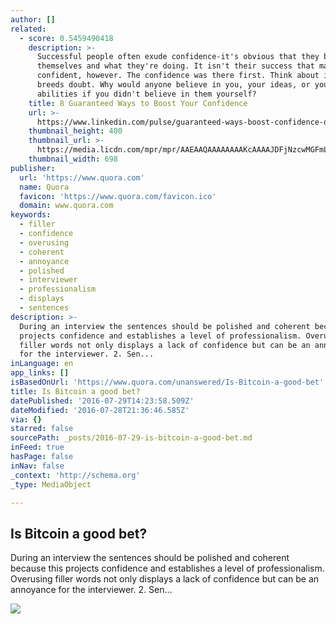 ```yaml
---
author: []
related:
  - score: 0.5459490418
    description: >-
      Successful people often exude confidence-it's obvious that they believe in
      themselves and what they're doing. It isn't their success that makes them
      confident, however. The confidence was there first. Think about it: Doubt
      breeds doubt. Why would anyone believe in you, your ideas, or your
      abilities if you didn't believe in them yourself?
    title: 8 Guaranteed Ways to Boost Your Confidence
    url: >-
      https://www.linkedin.com/pulse/guaranteed-ways-boost-confidence-dr-travis-bradberry
    thumbnail_height: 400
    thumbnail_url: >-
      https://media.licdn.com/mpr/mpr/AAEAAQAAAAAAAAKcAAAAJDFjNzcwMGFmLWY3MjEtNGYxMy1iOTk3LTcyNDMwZmE5MmI2Mg.jpg
    thumbnail_width: 698
publisher:
  url: 'https://www.quora.com'
  name: Quora
  favicon: 'https://www.quora.com/favicon.ico'
  domain: www.quora.com
keywords:
  - filler
  - confidence
  - overusing
  - coherent
  - annoyance
  - polished
  - interviewer
  - professionalism
  - displays
  - sentences
description: >-
  During an interview the sentences should be polished and coherent because this
  projects confidence and establishes a level of professionalism. Overusing
  filler words not only displays a lack of confidence but can be an annoyance
  for the interviewer. 2. Sen...
inLanguage: en
app_links: []
isBasedOnUrl: 'https://www.quora.com/unanswered/Is-Bitcoin-a-good-bet'
title: Is Bitcoin a good bet?
datePublished: '2016-07-29T14:23:58.509Z'
dateModified: '2016-07-28T21:36:46.585Z'
via: {}
starred: false
sourcePath: _posts/2016-07-29-is-bitcoin-a-good-bet.md
inFeed: true
hasPage: false
inNav: false
_context: 'http://schema.org'
_type: MediaObject

---
```

<article style=""><h1>Is Bitcoin a good bet?</h1><p>During an interview the sentences should be polished and coherent because this projects confidence and establishes a level of professionalism. Overusing filler words not only displays a lack of confidence but can be an annoyance for the interviewer. 2. Sen...</p><img src="https://qsf.ec.quoracdn.net/-images.new_grid.fb_share_default.pnge6dde9cfa6e03c43.png" /></article>